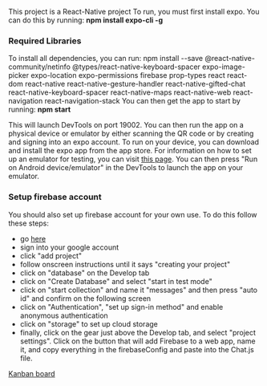 This project is a React-Native project
To run, you must first install expo. You can do this by running:
**npm install expo-cli -g**

### Required Libraries
To install all dependencies, you can run:
npm install --save @react-native-community/netinfo @types/react-native-keyboard-spacer expo-image-picker expo-location expo-permissions firebase prop-types react react-dom react-native react-native-gesture-handler react-native-gifted-chat react-native-keyboard-spacer react-native-maps react-native-web react-navigation react-navigation-stack
You can then get the app to start by running:
**npm start**

This will launch DevTools on port 19002. You can then run the app on a physical device or emulator by either scanning the QR code or by creating and signing into an expo account. To run on your device, you can download and install the expo app from the app store.
For information on how to set up an emulator for testing, you can visit [this page](https://docs.expo.io/versions/latest/workflow/android-studio-emulator/). You can then press "Run on Android device/emulator" in the DevTools to launch the app on your emulator.

### Setup firebase account
You should also set up firebase account for your own use. To do this follow these steps: 
* go [here](https://firebase.google.com/)
* sign into your google account
* click "add project"
* follow onscreen instructions until it says "creating your project"
* click on "database" on the Develop tab 
* click on "Create Database" and select "start in test mode"
* click on "start collection" and name it "messages" and then press "auto id" and confirm on the following screen
* click on "Authentication", "set up sign-in method" and enable anonymous authentication
* click on "storage" to set up cloud storage
* finally, click on the gear just above the Develop tab, and select "project settings". Click on the button that will add Firebase to a web app, name it, and copy everything in the firebaseConfig and paste into the Chat.js file.

[Kanban board](https://trello.com/b/Aq2iby0a/chat-app)
